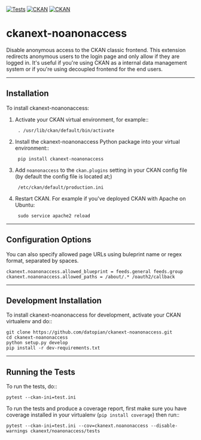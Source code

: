 [![Tests](https://github.com/datopian/ckanext-noanonaccess/actions/workflows/test.yml/badge.svg)](https://github.com/datopian/ckanext-noanonaccess/actions/workflows/test.yml) [![CKAN](https://img.shields.io/badge/ckan-2.10.x-blue.svg)]() [![CKAN](https://img.shields.io/badge/ckan-2.9.x-blue.svg)]()

ckanext-noanonaccess
=============

Disable anonymous access to the CKAN classic frontend. This extension redirects anonymous users to the login page and only allow if they are logged in. It's useful if you're using CKAN as a internal data management system or if you're using decoupled frontend for the end users.



------------
Installation
------------

To install ckanext-noanonaccess:

1. Activate your CKAN virtual environment, for example::

        . /usr/lib/ckan/default/bin/activate

2. Install the ckanext-noanonaccess Python package into your virtual environment::

        pip install ckanext-noanonaccess

3. Add ``noanonaccess`` to the ``ckan.plugins`` setting in your CKAN
   config file (by default the config file is located at;)

        /etc/ckan/default/production.ini

4. Restart CKAN. For example if you've deployed CKAN with Apache on Ubuntu:

        sudo service apache2 reload

--------------------
Configuration Options
--------------------
You can also specify allowed page URLs using buleprint name or regex format, separated by spaces.

    ckanext.noanonaccess.allowed_blueprint = feeds.general feeds.group
    ckanext.noanonaccess.allowed_paths = /about/.* /oauth2/callback

------------------------
Development Installation
------------------------

To install ckanext-noanonaccess for development, activate your CKAN virtualenv and
do::

    git clone https://github.com/datopian/ckanext-noanonaccess.git
    cd ckanext-noanonaccess
    python setup.py develop
    pip install -r dev-requirements.txt


-----------------
Running the Tests
-----------------

To run the tests, do::

    pytest --ckan-ini=test.ini 

To run the tests and produce a coverage report, first make sure you have
coverage installed in your virtualenv (``pip install coverage``) then run::

    pytest --ckan-ini=test.ini --cov=ckanext.noanonaccess --disable-warnings ckanext/noanonaccess/tests
